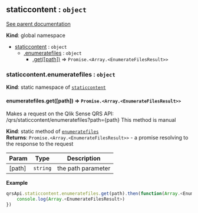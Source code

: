 <a name="staticcontent"></a>
## staticcontent : <code>object</code>
[See parent documentation](qrs.md)

**Kind**: global namespace  

* [staticcontent](#staticcontent) : <code>object</code>
  * [.enumeratefiles](#staticcontent.enumeratefiles) : <code>object</code>
    * [.get([path])](#staticcontent.enumeratefiles.get) ⇒ <code>Promise.&lt;Array.&lt;EnumerateFilesResult&gt;&gt;</code>

<a name="staticcontent.enumeratefiles"></a>
### staticcontent.enumeratefiles : <code>object</code>
**Kind**: static namespace of <code>[staticcontent](#staticcontent)</code>  
<a name="staticcontent.enumeratefiles.get"></a>
#### enumeratefiles.get([path]) ⇒ <code>Promise.&lt;Array.&lt;EnumerateFilesResult&gt;&gt;</code>
Makes a request on the Qlik Sense QRS API:
/qrs/staticcontent/enumeratefiles?path={path}
This method is manual

**Kind**: static method of <code>[enumeratefiles](#staticcontent.enumeratefiles)</code>  
**Returns**: <code>Promise.&lt;Array.&lt;EnumerateFilesResult&gt;&gt;</code> - a promise resolving to the response to the request  

| Param | Type | Description |
| --- | --- | --- |
| [path] | <code>string</code> | the path parameter |

**Example**  
```javascript
qrsApi.staticcontent.enumeratefiles.get(path).then(function(Array.<EnumerateFilesResult>) {
	console.log(Array.<EnumerateFilesResult>)
})
```
